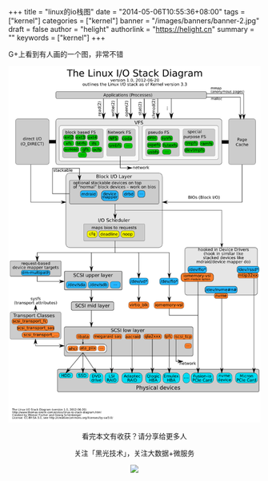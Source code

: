 +++
title = "linux的io栈图"
date = "2014-05-06T10:55:36+08:00"
tags = ["kernel"]
categories = ["kernel"]
banner = "/images/banners/banner-2.jpg"
draft = false
author = "helight"
authorlink = "https://helight.cn"
summary = ""
keywords = ["kernel"]
+++

G+上看到有人画的一个图，非常不错
<!--more-->

![](../../imgs/2014/05/linux-io-stack-diagram_v1-0.png)

<center>
看完本文有收获？请分享给更多人<br>

关注「黑光技术」，关注大数据+微服务<br>

![](/images/qrcode_helight_tech.jpg)
</center>
